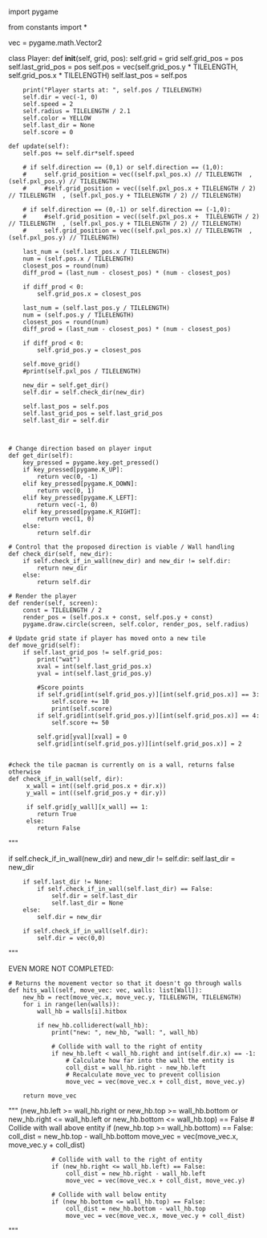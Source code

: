 import pygame

from constants import *

vec = pygame.math.Vector2

class Player:
    def __init__(self, grid, pos):
        self.grid = grid
        self.grid_pos = pos
        self.last_grid_pos = pos
        self.pos = vec(self.grid_pos.y * TILELENGTH, self.grid_pos.x * TILELENGTH)
        self.last_pos = self.pos

        print("Player starts at: ", self.pos / TILELENGTH)
        self.dir = vec(-1, 0)
        self.speed = 2
        self.radius = TILELENGTH / 2.1
        self.color = YELLOW
        self.last_dir = None
        self.score = 0

    def update(self):
        self.pos += self.dir*self.speed
        
        # if self.direction == (0,1) or self.direction == (1,0):
        #     self.grid_position = vec((self.pxl_pos.x) // TILELENGTH  , (self.pxl_pos.y) // TILELENGTH)
        #     #self.grid_position = vec((self.pxl_pos.x + TILELENGTH / 2) // TILELENGTH  , (self.pxl_pos.y + TILELENGTH / 2) // TILELENGTH)

        # if self.direction == (0,-1) or self.direction == (-1,0):
        #     #self.grid_position = vec((self.pxl_pos.x +  TILELENGTH / 2) // TILELENGTH  , (self.pxl_pos.y + TILELENGTH / 2) // TILELENGTH)
        #     self.grid_position = vec((self.pxl_pos.x) // TILELENGTH  , (self.pxl_pos.y) // TILELENGTH)

        last_num = (self.last_pos.x / TILELENGTH)
        num = (self.pos.x / TILELENGTH)
        closest_pos = round(num)
        diff_prod = (last_num - closest_pos) * (num - closest_pos)

        if diff_prod < 0:
            self.grid_pos.x = closest_pos

        last_num = (self.last_pos.y / TILELENGTH)
        num = (self.pos.y / TILELENGTH)
        closest_pos = round(num)
        diff_prod = (last_num - closest_pos) * (num - closest_pos)

        if diff_prod < 0:
            self.grid_pos.y = closest_pos

        self.move_grid()
        #print(self.pxl_pos / TILELENGTH)

        new_dir = self.get_dir()
        self.dir = self.check_dir(new_dir)

        self.last_pos = self.pos
        self.last_grid_pos = self.last_grid_pos
        self.last_dir = self.dir

        

    # Change direction based on player input
    def get_dir(self):
        key_pressed = pygame.key.get_pressed()
        if key_pressed[pygame.K_UP]:
            return vec(0, -1)
        elif key_pressed[pygame.K_DOWN]:
            return vec(0, 1)
        elif key_pressed[pygame.K_LEFT]:
            return vec(-1, 0)
        elif key_pressed[pygame.K_RIGHT]:
            return vec(1, 0)
        else: 
            return self.dir

    # Control that the proposed direction is viable / Wall handling
    def check_dir(self, new_dir):
        if self.check_if_in_wall(new_dir) and new_dir != self.dir:
            return new_dir
        else:
            return self.dir

    # Render the player
    def render(self, screen):
        const = TILELENGTH / 2
        render_pos = (self.pos.x + const, self.pos.y + const)
        pygame.draw.circle(screen, self.color, render_pos, self.radius)

    # Update grid state if player has moved onto a new tile
    def move_grid(self):
        if self.last_grid_pos != self.grid_pos:
            print("wat")
            xval = int(self.last_grid_pos.x)
            yval = int(self.last_grid_pos.y)

            #Score points 
            if self.grid[int(self.grid_pos.y)][int(self.grid_pos.x)] == 3:
                self.score += 10
                print(self.score)
            if self.grid[int(self.grid_pos.y)][int(self.grid_pos.x)] == 4:
                self.score += 50
            
            self.grid[yval][xval] = 0
            self.grid[int(self.grid_pos.y)][int(self.grid_pos.x)] = 2


    #check the tile pacman is currently on is a wall, returns false otherwise
    def check_if_in_wall(self, dir):
         x_wall = int((self.grid_pos.x + dir.x)) 
         y_wall = int((self.grid_pos.y + dir.y))
         
         if self.grid[y_wall][x_wall] == 1:
            return True
         else:
            return False
      



"""

if self.check_if_in_wall(new_dir) and new_dir != self.dir:
            self.last_dir = new_dir

        if self.last_dir != None:
            if self.check_if_in_wall(self.last_dir) == False:
                self.dir = self.last_dir
                self.last_dir = None
        else:
            self.dir = new_dir
            
        if self.check_if_in_wall(self.dir):
            self.dir = vec(0,0)

"""







EVEN MORE NOT COMPLETED:



    # Returns the movement vector so that it doesn't go through walls
    def hits_wall(self, move_vec: vec, walls: list[Wall]):
        new_hb = rect(move_vec.x, move_vec.y, TILELENGTH, TILELENGTH)
        for i in range(len(walls)):
            wall_hb = walls[i].hitbox

            if new_hb.colliderect(wall_hb):
                print("new: ", new_hb, "wall: ", wall_hb)

                # Collide with wall to the right of entity
                if new_hb.left < wall_hb.right and int(self.dir.x) == -1:
                    # Calculate how far into the wall the entity is
                    coll_dist = wall_hb.right - new_hb.left
                    # Recalculate move_vec to prevent collision
                    move_vec = vec(move_vec.x + coll_dist, move_vec.y)

        return move_vec
"""
(new_hb.left >= wall_hb.right or new_hb.top >= wall_hb.bottom or new_hb.right <= wall_hb.left or new_hb.bottom <= wall_hb.top) == False
                # Collide with wall above entity
                if (new_hb.top >= wall_hb.bottom) == False:
                    coll_dist = new_hb.top - wall_hb.bottom
                    move_vec = vec(move_vec.x, move_vec.y + coll_dist)

                # Collide with wall to the right of entity
                if (new_hb.right <= wall_hb.left) == False:
                    coll_dist = new_hb.right - wall_hb.left
                    move_vec = vec(move_vec.x + coll_dist, move_vec.y)

                # Collide with wall below entity
                if (new_hb.bottom <= wall_hb.top) == False:
                    coll_dist = new_hb.bottom - wall_hb.top
                    move_vec = vec(move_vec.x, move_vec.y + coll_dist)
"""
        
